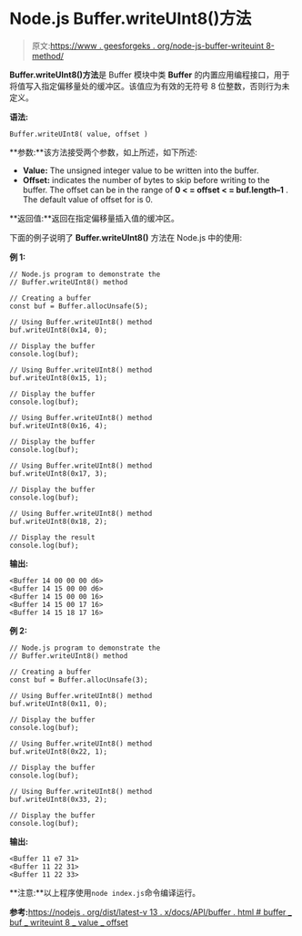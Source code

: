 # Node.js Buffer.writeUInt8()方法

> 原文:[https://www . geesforgeks . org/node-js-buffer-writeuint 8-method/](https://www.geeksforgeeks.org/node-js-buffer-writeuint8-method/)

**Buffer.writeUInt8()方法**是 Buffer 模块中类 **Buffer** 的内置应用编程接口，用于将值写入指定偏移量处的缓冲区。该值应为有效的无符号 8 位整数，否则行为未定义。

**语法:**

```
Buffer.writeUInt8( value, offset )
```

**参数:**该方法接受两个参数，如上所述，如下所述:

*   **Value:** The unsigned integer value to be written into the buffer.
*   **Offset:** indicates the number of bytes to skip before writing to the buffer. The offset can be in the range of **0 < = offset < = buf.length–1** . The default value of offset for is 0.

**返回值:**返回在指定偏移量插入值的缓冲区。

下面的例子说明了 **Buffer.writeUInt8()** 方法在 Node.js 中的使用:

**例 1:**

```
// Node.js program to demonstrate the 
// Buffer.writeUInt8() method 

// Creating a buffer 
const buf = Buffer.allocUnsafe(5);

// Using Buffer.writeUInt8() method
buf.writeUInt8(0x14, 0);

// Display the buffer
console.log(buf); 

// Using Buffer.writeUInt8() method
buf.writeUInt8(0x15, 1);

// Display the buffer
console.log(buf); 

// Using Buffer.writeUInt8() method
buf.writeUInt8(0x16, 4);

// Display the buffer
console.log(buf); 

// Using Buffer.writeUInt8() method
buf.writeUInt8(0x17, 3);

// Display the buffer
console.log(buf); 

// Using Buffer.writeUInt8() method
buf.writeUInt8(0x18, 2);

// Display the result 
console.log(buf); 
```

**输出:**

```
<Buffer 14 00 00 00 d6>
<Buffer 14 15 00 00 d6>
<Buffer 14 15 00 00 16>
<Buffer 14 15 00 17 16>
<Buffer 14 15 18 17 16>

```

**例 2:**

```
// Node.js program to demonstrate the 
// Buffer.writeUInt8() method 

// Creating a buffer 
const buf = Buffer.allocUnsafe(3);

// Using Buffer.writeUInt8() method
buf.writeUInt8(0x11, 0);

// Display the buffer
console.log(buf); 

// Using Buffer.writeUInt8() method
buf.writeUInt8(0x22, 1);

// Display the buffer
console.log(buf); 

// Using Buffer.writeUInt8() method
buf.writeUInt8(0x33, 2);

// Display the buffer
console.log(buf); 
```

**输出:**

```
<Buffer 11 e7 31>
<Buffer 11 22 31>
<Buffer 11 22 33>

```

**注意:**以上程序使用`node index.js`命令编译运行。

**参考:**[https://nodejs . org/dist/latest-v 13 . x/docs/API/buffer . html # buffer _ buf _ writeuint 8 _ value _ offset](https://nodejs.org/dist/latest-v13.x/docs/api/buffer.html#buffer_buf_writeuint8_value_offset)
